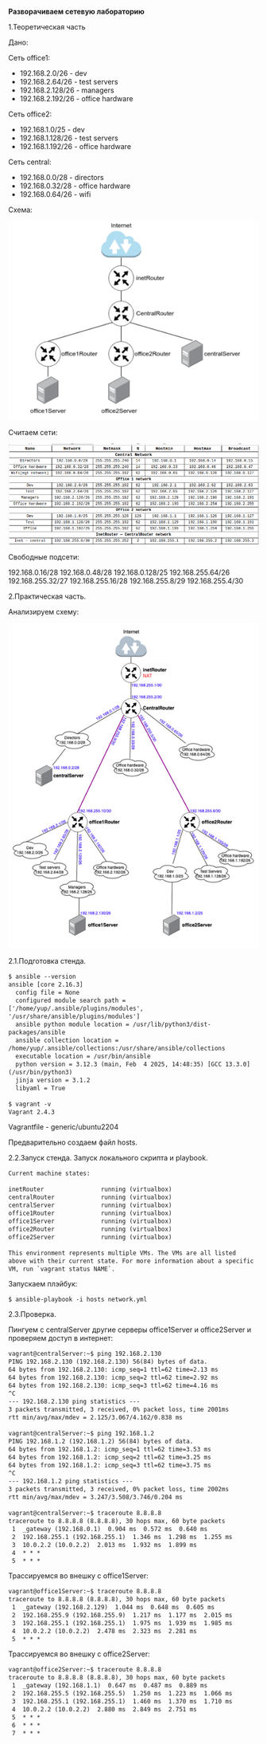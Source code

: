 <b>Разворачиваем сетевую лабораторию</b>

1.Теоретическая часть

Дано:

Сеть office1:

- 192.168.2.0/26 - dev
- 192.168.2.64/26 - test servers
- 192.168.2.128/26 - managers
- 192.168.2.192/26 - office hardware

Сеть office2:

- 192.168.1.0/25 - dev
- 192.168.1.128/26 - test servers
- 192.168.1.192/26 - office hardware

Сеть central:

- 192.168.0.0/28 - directors
- 192.168.0.32/28 - office hardware
- 192.168.0.64/26 - wifi

Схема:

![Схема:](https://github.com/Asteilor/S.D./blob/main/19.Network/top1.png)

Считаем сети: 

![Схема:](https://github.com/Asteilor/S.D./blob/main/19.Network/networks.png)

Свободные подсети:

192.168.0.16/28
192.168.0.48/28
192.168.0.128/25
192.168.255.64/26
192.168.255.32/27
192.168.255.16/28
192.168.255.8/29
192.168.255.4/30

2.Практическая часть.

Анализируем схему:

![Схема:](https://github.com/Asteilor/S.D./blob/main/19.Network/top2.png)

2.1.Подготовка стенда.

```
$ ansible --version
ansible [core 2.16.3]
  config file = None
  configured module search path = ['/home/yup/.ansible/plugins/modules', '/usr/share/ansible/plugins/modules']
  ansible python module location = /usr/lib/python3/dist-packages/ansible
  ansible collection location = /home/yup/.ansible/collections:/usr/share/ansible/collections
  executable location = /usr/bin/ansible
  python version = 3.12.3 (main, Feb  4 2025, 14:48:35) [GCC 13.3.0] (/usr/bin/python3)
  jinja version = 3.1.2
  libyaml = True

$ vagrant -v
Vagrant 2.4.3
```

Vagrantfile - generic/ubuntu2204

Предварительно создаем файл hosts.

2.2.Запуск стенда. Запуск локального скрипта и playbook.

```$ vagrant status
Current machine states:

inetRouter                running (virtualbox)
centralRouter             running (virtualbox)
centralServer             running (virtualbox)
office1Router             running (virtualbox)
office1Server             running (virtualbox)
office2Router             running (virtualbox)
office2Server             running (virtualbox)

This environment represents multiple VMs. The VMs are all listed
above with their current state. For more information about a specific
VM, run `vagrant status NAME`.
```

Запускаем плэйбук:

```
$ ansible-playbook -i hosts network.yml
```

2.3.Проверка.

Пингуем с centralServer другие серверы office1Server и office2Server и проверяем доступ в интернет:

```
vagrant@centralServer:~$ ping 192.168.2.130
PING 192.168.2.130 (192.168.2.130) 56(84) bytes of data.
64 bytes from 192.168.2.130: icmp_seq=1 ttl=62 time=2.13 ms
64 bytes from 192.168.2.130: icmp_seq=2 ttl=62 time=2.92 ms
64 bytes from 192.168.2.130: icmp_seq=3 ttl=62 time=4.16 ms
^C
--- 192.168.2.130 ping statistics ---
3 packets transmitted, 3 received, 0% packet loss, time 2001ms
rtt min/avg/max/mdev = 2.125/3.067/4.162/0.838 ms

vagrant@centralServer:~$ ping 192.168.1.2
PING 192.168.1.2 (192.168.1.2) 56(84) bytes of data.
64 bytes from 192.168.1.2: icmp_seq=1 ttl=62 time=3.53 ms
64 bytes from 192.168.1.2: icmp_seq=2 ttl=62 time=3.25 ms
64 bytes from 192.168.1.2: icmp_seq=3 ttl=62 time=3.75 ms
^C
--- 192.168.1.2 ping statistics ---
3 packets transmitted, 3 received, 0% packet loss, time 2002ms
rtt min/avg/max/mdev = 3.247/3.508/3.746/0.204 ms

vagrant@centralServer:~$ traceroute 8.8.8.8
traceroute to 8.8.8.8 (8.8.8.8), 30 hops max, 60 byte packets
 1  _gateway (192.168.0.1)  0.904 ms  0.572 ms  0.640 ms
 2  192.168.255.1 (192.168.255.1)  1.346 ms  1.298 ms  1.255 ms
 3  10.0.2.2 (10.0.2.2)  2.013 ms  1.932 ms  1.899 ms
 4  * * *
 5  * * *
```

Трассируемся во внешку с office1Server:

```
vagrant@office1Server:~$ traceroute 8.8.8.8
traceroute to 8.8.8.8 (8.8.8.8), 30 hops max, 60 byte packets
 1  _gateway (192.168.2.129)  1.044 ms  0.648 ms  0.605 ms
 2  192.168.255.9 (192.168.255.9)  1.217 ms  1.177 ms  2.015 ms
 3  192.168.255.1 (192.168.255.1)  1.975 ms  1.939 ms  1.985 ms
 4  10.0.2.2 (10.0.2.2)  2.478 ms  2.323 ms  2.281 ms
 5  * * *
```

Трассируемся во внешку с office2Server:

```
vagrant@office2Server:~$ traceroute 8.8.8.8
traceroute to 8.8.8.8 (8.8.8.8), 30 hops max, 60 byte packets
 1  _gateway (192.168.1.1)  0.647 ms  0.487 ms  0.889 ms
 2  192.168.255.5 (192.168.255.5)  1.250 ms  1.223 ms  1.066 ms
 3  192.168.255.1 (192.168.255.1)  1.460 ms  1.370 ms  1.710 ms
 4  10.0.2.2 (10.0.2.2)  2.880 ms  2.849 ms  2.751 ms
 5  * * *
 6  * * *
 7  * * *
```

